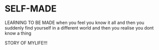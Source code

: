 # SELF-MADE
LEARNING TO BE MADE
when you feel you know it all and then you suddenly find yourself in a different world and then you realise you dont know a thing

STORY OF MYLIFE!!!
